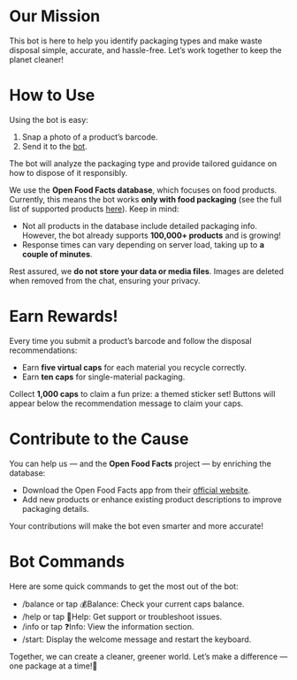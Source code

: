 # Our Mission

This bot is here to help you identify packaging types and make waste disposal simple, accurate, and hassle-free. Let’s work together to keep the planet cleaner!

# How to Use

Using the bot is easy:
1. Snap a photo of a product’s barcode.
2. Send it to the [bot](https://t.me/eco_assist_bot).

The bot will analyze the packaging type and provide tailored guidance on how to dispose of it responsibly.

We use the **Open Food Facts database**, which focuses on food products. Currently, this means the bot works **only with food packaging** (see the full list of supported products [here](https://world.openfoodfacts.org/)). Keep in mind:
* Not all products in the database include detailed packaging info. However, the bot already supports **100,000+ products** and is growing!
* Response times can vary depending on server load, taking up to **a couple of minutes**.

Rest assured, we **do not store your data or media files**. Images are deleted when removed from the chat, ensuring your privacy.

# Earn Rewards!

Every time you submit a product’s barcode and follow the disposal recommendations:
* Earn **five virtual caps** for each material you recycle correctly.
* Earn **ten caps** for single-material packaging.

Collect **1,000 caps** to claim a fun prize: a themed sticker set! Buttons will appear below the recommendation message to claim your caps.

# Contribute to the Cause

You can help us — and the **Open Food Facts** project — by enriching the database:
* Download the Open Food Facts app from their [official website](https://world.openfoodfacts.org/open-food-facts-mobile-app).
* Add new products or enhance existing product descriptions to improve packaging details.

Your contributions will make the bot even smarter and more accurate!

# Bot Commands

Here are some quick commands to get the most out of the bot:
* /balance or tap 💰Balance: Check your current caps balance.
* /help or tap 🛟Help: Get support or troubleshoot issues.
* /info or tap ❓Info: View the information section.
* /start: Display the welcome message and restart the keyboard.

Together, we can create a cleaner, greener world. Let’s make a difference — one package at a time!🌱
